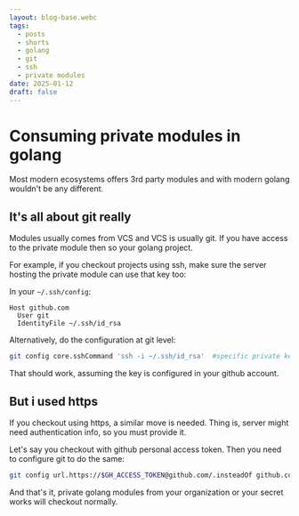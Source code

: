 ```yaml
---
layout: blog-base.webc
tags:
  - posts
  - shorts
  - golang
  - git
  - ssh
  - private modules
date: 2025-01-12
draft: false
---
```

# Consuming private modules in golang

Most modern ecosystems offers 3rd party modules and with modern golang wouldn't
be any different.

## It's all about git really

Modules usually comes from VCS and VCS is usually git. If you have access to the
private module then so your golang project.

For example, if you checkout projects using ssh, make sure the server hosting
the private module can use that key too:

In your `~/.ssh/config`:

```ssh-config
Host github.com
  User git
  IdentityFile ~/.ssh/id_rsa
```

Alternatively, do the configuration at git level:

```bash
git config core.sshCommand 'ssh -i ~/.ssh/id_rsa'  #specific private key
```

That should work, assuming the key is configured in your github account.

## But i used https

If you checkout using https, a similar move is needed. Thing is, server might
need authentication info, so you must provide it.

Let's say you checkout with github personal access token. Then you need to configure git to do the same:

```bash
git config url.https://$GH_ACCESS_TOKEN@github.com/.insteadOf github.com
```

And that's it, private  golang modules from your organization or your secret
works will checkout normally.
